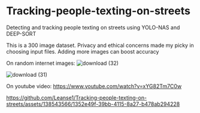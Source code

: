 # Tracking-people-texting-on-streets
Detecting and tracking people texting on streets using YOLO-NAS and DEEP-SORT  

This is a 300 image dataset. Privacy and ethical concerns made my picky in choosing input files.
Adding more images can boost accuracy

On random internet images:
![download (32)](https://github.com/Leanse1/Tracking-people-texting-on-streets/assets/138543566/29ba9c98-2265-4c1d-ad98-2f6158e29615)


![download (31)](https://github.com/Leanse1/Tracking-people-texting-on-streets/assets/138543566/aad075d6-3122-415d-b190-708d09a149e8)

On youtube video: https://www.youtube.com/watch?v=xYG82Tm7C0w


https://github.com/Leanse1/Tracking-people-texting-on-streets/assets/138543566/1352e49f-39bb-4115-8a27-b478ab294228



